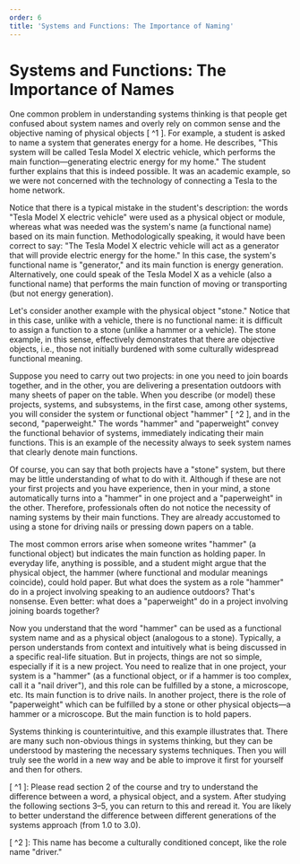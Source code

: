 ```yaml
---
order: 6
title: 'Systems and Functions: The Importance of Naming'
---
```


# Systems and Functions: The Importance of Names

One common problem in understanding systems thinking is that people get confused about system names and overly rely on common sense and the objective naming of physical objects [ ^1 ]. For example, a student is asked to name a system that generates energy for a home. He describes, "This system will be called Tesla Model X electric vehicle, which performs the main function—generating electric energy for my home." The student further explains that this is indeed possible. It was an academic example, so we were not concerned with the technology of connecting a Tesla to the home network.

Notice that there is a typical mistake in the student's description: the words "Tesla Model X electric vehicle" were used as a physical object or module, whereas what was needed was the system's name (a functional name) based on its main function. Methodologically speaking, it would have been correct to say: "The Tesla Model X electric vehicle will act as a generator that will provide electric energy for the home." In this case, the system's functional name is "generator," and its main function is energy generation. Alternatively, one could speak of the Tesla Model X as a vehicle (also a functional name) that performs the main function of moving or transporting (but not energy generation).

Let's consider another example with the physical object "stone." Notice that in this case, unlike with a vehicle, there is no functional name: it is difficult to assign a function to a stone (unlike a hammer or a vehicle). The stone example, in this sense, effectively demonstrates that there are objective objects, i.e., those not initially burdened with some culturally widespread functional meaning.

Suppose you need to carry out two projects: in one you need to join boards together, and in the other, you are delivering a presentation outdoors with many sheets of paper on the table. When you describe (or model) these projects, systems, and subsystems, in the first case, among other systems, you will consider the system or functional object "hammer" [ ^2 ], and in the second, "paperweight." The words "hammer" and "paperweight" convey the functional behavior of systems, immediately indicating their main functions. This is an example of the necessity always to seek system names that clearly denote main functions.

Of course, you can say that both projects have a "stone" system, but there may be little understanding of what to do with it. Although if these are not your first projects and you have experience, then in your mind, a stone automatically turns into a "hammer" in one project and a "paperweight" in the other. Therefore, professionals often do not notice the necessity of naming systems by their main functions. They are already accustomed to using a stone for driving nails or pressing down papers on a table.

The most common errors arise when someone writes "hammer" (a functional object) but indicates the main function as holding paper. In everyday life, anything is possible, and a student might argue that the physical object, the hammer (where functional and modular meanings coincide), could hold paper. But what does the system as a role "hammer" do in a project involving speaking to an audience outdoors? That's nonsense. Even better: what does a "paperweight" do in a project involving joining boards together?

Now you understand that the word "hammer" can be used as a functional system name and as a physical object (analogous to a stone). Typically, a person understands from context and intuitively what is being discussed in a specific real-life situation. But in projects, things are not so simple, especially if it is a new project. You need to realize that in one project, your system is a "hammer" (as a functional object, or if a hammer is too complex, call it a "nail driver"), and this role can be fulfilled by a stone, a microscope, etc. Its main function is to drive nails. In another project, there is the role of "paperweight" which can be fulfilled by a stone or other physical objects—a hammer or a microscope. But the main function is to hold papers.

Systems thinking is counterintuitive, and this example illustrates that. There are many such non-obvious things in systems thinking, but they can be understood by mastering the necessary systems techniques. Then you will truly see the world in a new way and be able to improve it first for yourself and then for others.

[ ^1 ]: Please read section 2 of the course and try to understand the difference between a word, a physical object, and a system. After studying the following sections 3–5, you can return to this and reread it. You are likely to better understand the difference between different generations of the systems approach (from 1.0 to 3.0).

[ ^2 ]: This name has become a culturally conditioned concept, like the role name "driver."